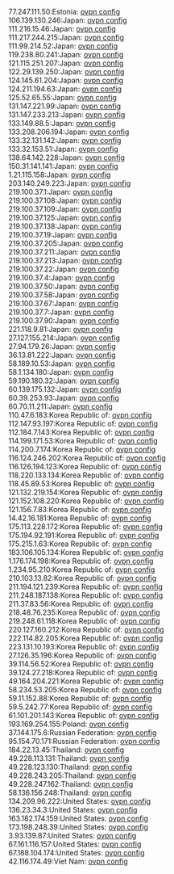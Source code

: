 77.247.111.50:Estonia: [ovpn config](vpn/77_247_111_50.ovpn)  
106.139.130.246:Japan: [ovpn config](vpn/106_139_130_246.ovpn)  
111.216.15.46:Japan: [ovpn config](vpn/111_216_15_46.ovpn)  
111.217.244.215:Japan: [ovpn config](vpn/111_217_244_215.ovpn)  
111.99.214.52:Japan: [ovpn config](vpn/111_99_214_52.ovpn)  
119.238.80.241:Japan: [ovpn config](vpn/119_238_80_241.ovpn)  
121.115.251.207:Japan: [ovpn config](vpn/121_115_251_207.ovpn)  
122.29.139.250:Japan: [ovpn config](vpn/122_29_139_250.ovpn)  
124.145.61.204:Japan: [ovpn config](vpn/124_145_61_204.ovpn)  
124.211.194.63:Japan: [ovpn config](vpn/124_211_194_63.ovpn)  
125.52.65.55:Japan: [ovpn config](vpn/125_52_65_55.ovpn)  
131.147.221.99:Japan: [ovpn config](vpn/131_147_221_99.ovpn)  
131.147.233.213:Japan: [ovpn config](vpn/131_147_233_213.ovpn)  
133.149.88.5:Japan: [ovpn config](vpn/133_149_88_5.ovpn)  
133.208.206.194:Japan: [ovpn config](vpn/133_208_206_194.ovpn)  
133.32.131.142:Japan: [ovpn config](vpn/133_32_131_142.ovpn)  
133.32.153.51:Japan: [ovpn config](vpn/133_32_153_51.ovpn)  
138.64.142.228:Japan: [ovpn config](vpn/138_64_142_228.ovpn)  
150.31.141.141:Japan: [ovpn config](vpn/150_31_141_141.ovpn)  
1.21.115.158:Japan: [ovpn config](vpn/1_21_115_158.ovpn)  
203.140.249.223:Japan: [ovpn config](vpn/203_140_249_223.ovpn)  
219.100.37.1:Japan: [ovpn config](vpn/219_100_37_1.ovpn)  
219.100.37.108:Japan: [ovpn config](vpn/219_100_37_108.ovpn)  
219.100.37.109:Japan: [ovpn config](vpn/219_100_37_109.ovpn)  
219.100.37.125:Japan: [ovpn config](vpn/219_100_37_125.ovpn)  
219.100.37.138:Japan: [ovpn config](vpn/219_100_37_138.ovpn)  
219.100.37.19:Japan: [ovpn config](vpn/219_100_37_19.ovpn)  
219.100.37.205:Japan: [ovpn config](vpn/219_100_37_205.ovpn)  
219.100.37.211:Japan: [ovpn config](vpn/219_100_37_211.ovpn)  
219.100.37.213:Japan: [ovpn config](vpn/219_100_37_213.ovpn)  
219.100.37.22:Japan: [ovpn config](vpn/219_100_37_22.ovpn)  
219.100.37.4:Japan: [ovpn config](vpn/219_100_37_4.ovpn)  
219.100.37.50:Japan: [ovpn config](vpn/219_100_37_50.ovpn)  
219.100.37.58:Japan: [ovpn config](vpn/219_100_37_58.ovpn)  
219.100.37.67:Japan: [ovpn config](vpn/219_100_37_67.ovpn)  
219.100.37.7:Japan: [ovpn config](vpn/219_100_37_7.ovpn)  
219.100.37.90:Japan: [ovpn config](vpn/219_100_37_90.ovpn)  
221.118.9.81:Japan: [ovpn config](vpn/221_118_9_81.ovpn)  
27.127.155.214:Japan: [ovpn config](vpn/27_127_155_214.ovpn)  
27.94.179.26:Japan: [ovpn config](vpn/27_94_179_26.ovpn)  
36.13.81.222:Japan: [ovpn config](vpn/36_13_81_222.ovpn)  
58.189.10.53:Japan: [ovpn config](vpn/58_189_10_53.ovpn)  
58.1.134.180:Japan: [ovpn config](vpn/58_1_134_180.ovpn)  
59.190.180.32:Japan: [ovpn config](vpn/59_190_180_32.ovpn)  
60.139.175.132:Japan: [ovpn config](vpn/60_139_175_132.ovpn)  
60.39.253.93:Japan: [ovpn config](vpn/60_39_253_93.ovpn)  
60.70.11.211:Japan: [ovpn config](vpn/60_70_11_211.ovpn)  
110.47.6.183:Korea Republic of: [ovpn config](vpn/110_47_6_183.ovpn)  
112.147.93.197:Korea Republic of: [ovpn config](vpn/112_147_93_197.ovpn)  
112.184.7.143:Korea Republic of: [ovpn config](vpn/112_184_7_143.ovpn)  
114.199.171.53:Korea Republic of: [ovpn config](vpn/114_199_171_53.ovpn)  
114.200.7.174:Korea Republic of: [ovpn config](vpn/114_200_7_174.ovpn)  
116.124.246.202:Korea Republic of: [ovpn config](vpn/116_124_246_202.ovpn)  
116.126.194.123:Korea Republic of: [ovpn config](vpn/116_126_194_123.ovpn)  
118.220.133.134:Korea Republic of: [ovpn config](vpn/118_220_133_134.ovpn)  
118.45.89.53:Korea Republic of: [ovpn config](vpn/118_45_89_53.ovpn)  
121.132.219.154:Korea Republic of: [ovpn config](vpn/121_132_219_154.ovpn)  
121.152.108.220:Korea Republic of: [ovpn config](vpn/121_152_108_220.ovpn)  
121.156.7.83:Korea Republic of: [ovpn config](vpn/121_156_7_83.ovpn)  
14.42.16.181:Korea Republic of: [ovpn config](vpn/14_42_16_181.ovpn)  
175.113.228.172:Korea Republic of: [ovpn config](vpn/175_113_228_172.ovpn)  
175.194.92.191:Korea Republic of: [ovpn config](vpn/175_194_92_191.ovpn)  
175.215.1.63:Korea Republic of: [ovpn config](vpn/175_215_1_63.ovpn)  
183.106.105.134:Korea Republic of: [ovpn config](vpn/183_106_105_134.ovpn)  
1.176.174.198:Korea Republic of: [ovpn config](vpn/1_176_174_198.ovpn)  
1.234.95.210:Korea Republic of: [ovpn config](vpn/1_234_95_210.ovpn)  
210.103.13.82:Korea Republic of: [ovpn config](vpn/210_103_13_82.ovpn)  
211.194.121.239:Korea Republic of: [ovpn config](vpn/211_194_121_239.ovpn)  
211.248.187.138:Korea Republic of: [ovpn config](vpn/211_248_187_138.ovpn)  
211.37.83.56:Korea Republic of: [ovpn config](vpn/211_37_83_56.ovpn)  
218.48.76.235:Korea Republic of: [ovpn config](vpn/218_48_76_235.ovpn)  
219.248.61.118:Korea Republic of: [ovpn config](vpn/219_248_61_118.ovpn)  
220.127.160.212:Korea Republic of: [ovpn config](vpn/220_127_160_212.ovpn)  
222.114.82.205:Korea Republic of: [ovpn config](vpn/222_114_82_205.ovpn)  
223.131.10.193:Korea Republic of: [ovpn config](vpn/223_131_10_193.ovpn)  
27.126.35.196:Korea Republic of: [ovpn config](vpn/27_126_35_196.ovpn)  
39.114.56.52:Korea Republic of: [ovpn config](vpn/39_114_56_52.ovpn)  
39.124.27.218:Korea Republic of: [ovpn config](vpn/39_124_27_218.ovpn)  
49.164.204.221:Korea Republic of: [ovpn config](vpn/49_164_204_221.ovpn)  
58.234.53.205:Korea Republic of: [ovpn config](vpn/58_234_53_205.ovpn)  
59.11.152.88:Korea Republic of: [ovpn config](vpn/59_11_152_88.ovpn)  
59.5.242.77:Korea Republic of: [ovpn config](vpn/59_5_242_77.ovpn)  
61.101.201.143:Korea Republic of: [ovpn config](vpn/61_101_201_143.ovpn)  
193.169.254.155:Poland: [ovpn config](vpn/193_169_254_155.ovpn)  
37.144.175.6:Russian Federation: [ovpn config](vpn/37_144_175_6.ovpn)  
95.154.70.171:Russian Federation: [ovpn config](vpn/95_154_70_171.ovpn)  
184.22.13.45:Thailand: [ovpn config](vpn/184_22_13_45.ovpn)  
49.228.113.131:Thailand: [ovpn config](vpn/49_228_113_131.ovpn)  
49.228.123.130:Thailand: [ovpn config](vpn/49_228_123_130.ovpn)  
49.228.243.205:Thailand: [ovpn config](vpn/49_228_243_205.ovpn)  
49.228.247.162:Thailand: [ovpn config](vpn/49_228_247_162.ovpn)  
58.136.156.248:Thailand: [ovpn config](vpn/58_136_156_248.ovpn)  
134.209.96.222:United States: [ovpn config](vpn/134_209_96_222.ovpn)  
136.23.34.3:United States: [ovpn config](vpn/136_23_34_3.ovpn)  
163.182.174.159:United States: [ovpn config](vpn/163_182_174_159.ovpn)  
173.198.248.39:United States: [ovpn config](vpn/173_198_248_39.ovpn)  
3.93.139.87:United States: [ovpn config](vpn/3_93_139_87.ovpn)  
67.161.116.157:United States: [ovpn config](vpn/67_161_116_157.ovpn)  
67.188.104.174:United States: [ovpn config](vpn/67_188_104_174.ovpn)  
42.116.174.49:Viet Nam: [ovpn config](vpn/42_116_174_49.ovpn)  
